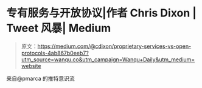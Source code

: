 # 专有服务与开放协议|作者 Chris Dixon | Tweet 风暴| Medium

> 原文：<https://medium.com/@cdixon/proprietary-services-vs-open-protocols-4ab867b0eeb7?utm_source=wanqu.co&utm_campaign=Wanqu+Daily&utm_medium=website>

来自@pmarca 的推特意识流